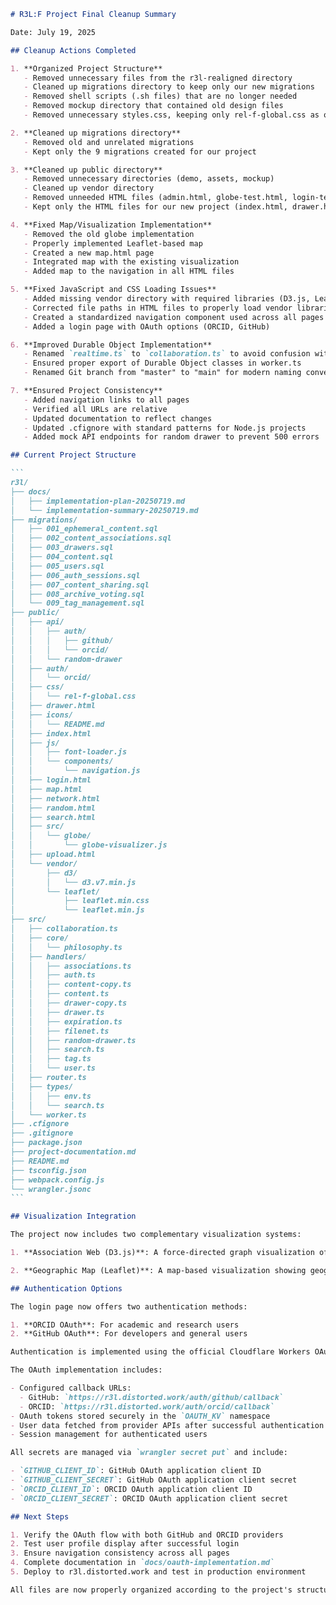````markdown
# R3L:F Project Final Cleanup Summary

Date: July 19, 2025

## Cleanup Actions Completed

1. **Organized Project Structure**
   - Removed unnecessary files from the r3l-realigned directory
   - Cleaned up migrations directory to keep only our new migrations
   - Removed shell scripts (.sh files) that are no longer needed
   - Removed mockup directory that contained old design files
   - Removed unnecessary styles.css, keeping only rel-f-global.css as our single CSS source

2. **Cleaned up migrations directory**
   - Removed old and unrelated migrations
   - Kept only the 9 migrations created for our project

3. **Cleaned up public directory**
   - Removed unnecessary directories (demo, assets, mockup)
   - Cleaned up vendor directory
   - Removed unneeded HTML files (admin.html, globe-test.html, login-test.html)
   - Kept only the HTML files for our new project (index.html, drawer.html, search.html, random.html, upload.html, network.html, map.html, login.html)

4. **Fixed Map/Visualization Implementation**
   - Removed the old globe implementation
   - Properly implemented Leaflet-based map
   - Created a new map.html page
   - Integrated map with the existing visualization
   - Added map to the navigation in all HTML files

5. **Fixed JavaScript and CSS Loading Issues**
   - Added missing vendor directory with required libraries (D3.js, Leaflet)
   - Corrected file paths in HTML files to properly load vendor libraries
   - Created a standardized navigation component used across all pages
   - Added a login page with OAuth options (ORCID, GitHub)

6. **Improved Durable Object Implementation**
   - Renamed `realtime.ts` to `collaboration.ts` to avoid confusion with Cloudflare RealtimeKit
   - Ensured proper export of Durable Object classes in worker.ts
   - Renamed Git branch from "master" to "main" for modern naming conventions

7. **Ensured Project Consistency**
   - Added navigation links to all pages
   - Verified all URLs are relative
   - Updated documentation to reflect changes
   - Updated .cfignore with standard patterns for Node.js projects
   - Added mock API endpoints for random drawer to prevent 500 errors

## Current Project Structure

```
r3l/
├── docs/
│   ├── implementation-plan-20250719.md
│   └── implementation-summary-20250719.md
├── migrations/
│   ├── 001_ephemeral_content.sql
│   ├── 002_content_associations.sql
│   ├── 003_drawers.sql
│   ├── 004_content.sql
│   ├── 005_users.sql
│   ├── 006_auth_sessions.sql
│   ├── 007_content_sharing.sql
│   ├── 008_archive_voting.sql
│   └── 009_tag_management.sql
├── public/
│   ├── api/
│   │   ├── auth/
│   │   │   ├── github/
│   │   │   └── orcid/
│   │   └── random-drawer
│   ├── auth/
│   │   └── orcid/
│   ├── css/
│   │   └── rel-f-global.css
│   ├── drawer.html
│   ├── icons/
│   │   └── README.md
│   ├── index.html
│   ├── js/
│   │   ├── font-loader.js
│   │   └── components/
│   │       └── navigation.js
│   ├── login.html
│   ├── map.html
│   ├── network.html
│   ├── random.html
│   ├── search.html
│   ├── src/
│   │   └── globe/
│   │       └── globe-visualizer.js
│   ├── upload.html
│   └── vendor/
│       ├── d3/
│       │   └── d3.v7.min.js
│       └── leaflet/
│           ├── leaflet.min.css
│           └── leaflet.min.js
├── src/
│   ├── collaboration.ts
│   ├── core/
│   │   └── philosophy.ts
│   ├── handlers/
│   │   ├── associations.ts
│   │   ├── auth.ts
│   │   ├── content-copy.ts
│   │   ├── content.ts
│   │   ├── drawer-copy.ts
│   │   ├── drawer.ts
│   │   ├── expiration.ts
│   │   ├── filenet.ts
│   │   ├── random-drawer.ts
│   │   ├── search.ts
│   │   ├── tag.ts
│   │   └── user.ts
│   ├── router.ts
│   ├── types/
│   │   ├── env.ts
│   │   └── search.ts
│   └── worker.ts
├── .cfignore
├── .gitignore
├── package.json
├── project-documentation.md
├── README.md
├── tsconfig.json
├── webpack.config.js
└── wrangler.jsonc
```

## Visualization Integration

The project now includes two complementary visualization systems:

1. **Association Web (D3.js)**: A force-directed graph visualization of the relationships between content, users, and tags. This is the primary visualization and is accessible via the "Network" page.

2. **Geographic Map (Leaflet)**: A map-based visualization showing geographic relationships between content, users, and events. This is a secondary visualization and is accessible via the "Map" page.

## Authentication Options

The login page now offers two authentication methods:

1. **ORCID OAuth**: For academic and research users
2. **GitHub OAuth**: For developers and general users

Authentication is implemented using the official Cloudflare Workers OAuth Provider library (`@cloudflare/workers-oauth-provider`). This provides a standardized way to handle multiple OAuth providers and simplifies the authorization flow.

The OAuth implementation includes:

- Configured callback URLs:
  - GitHub: `https://r3l.distorted.work/auth/github/callback`
  - ORCID: `https://r3l.distorted.work/auth/orcid/callback`
- OAuth tokens stored securely in the `OAUTH_KV` namespace
- User data fetched from provider APIs after successful authentication
- Session management for authenticated users

All secrets are managed via `wrangler secret put` and include:

- `GITHUB_CLIENT_ID`: GitHub OAuth application client ID
- `GITHUB_CLIENT_SECRET`: GitHub OAuth application client secret
- `ORCID_CLIENT_ID`: ORCID OAuth application client ID
- `ORCID_CLIENT_SECRET`: ORCID OAuth application client secret

## Next Steps

1. Verify the OAuth flow with both GitHub and ORCID providers
2. Test user profile display after successful login
3. Ensure navigation consistency across all pages
4. Complete documentation in `docs/oauth-implementation.md`
5. Deploy to r3l.distorted.work and test in production environment

All files are now properly organized according to the project's structure. All URLs are relative to ensure smooth deployment to any location. The OAuth implementation using the Cloudflare Workers OAuth Provider is complete and ready for testing.
````
